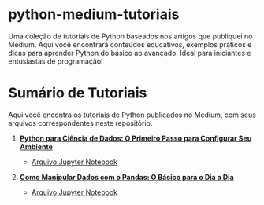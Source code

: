 # python-medium-tutoriais
Uma coleção de tutoriais de Python baseados nos artigos que publiquei no Medium. Aqui você encontrará conteúdos educativos, exemplos práticos e dicas para aprender Python do básico ao avançado. Ideal para iniciantes e entusiastas de programação!

# Sumário de Tutoriais

Aqui você encontra os tutoriais de Python publicados no Medium, com seus arquivos correspondentes neste repositório.

1. [**Python para Ciência de Dados: O Primeiro Passo para Configurar Seu Ambiente**](https://medium.com/@pepisjosiane/python-para-ci%C3%AAncia-de-dados-o-primeiro-passo-para-configurar-seu-ambiente-4634cd46b0a2)
   - [Arquivo Jupyter Notebook](teste-ambiente.ipynb)

2. [**Como Manipular Dados com o Pandas: O Básico para o Dia a Dia**](https://medium.com/@pepisjosiane/como-manipular-dados-com-o-pandas-o-b%C3%A1sico-para-o-dia-a-dia-1ece93ee9ec5)
   - [Arquivo Jupyter Notebook](basico-pandas.ipynb)
